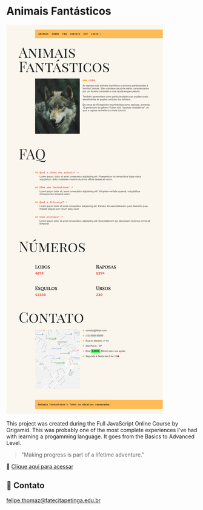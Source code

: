 # Animais Fantásticos

![preview](./.github/preview.png)

This project was created during the Full JavaScript Online Course by Origamid. This was probably one of the most complete experiences I've had with learning a progamming language. It goes from the Basics to Advanced Level.

> "Making progress is part of a lifetime adventure."

:link: [Clique aqui para acessar](https://felipe-thomaz.github.io/animais-fantasticos/)

## 💛 Contato
felipe.thomaz@fatecitapetinga.edu.br
